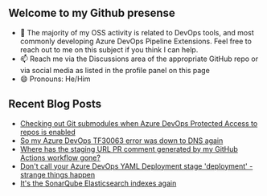 ## Welcome to my Github presense

- 💬 The majority of my OSS activity is related to DevOps tools, and most commonly developing Azure DevOps Pipeline Extensions. Feel free to reach out to me on this subject if you think I can help.
- 📫 Reach me via the Discussions area of the appropriate GitHub repo or via social media as listed in the profile panel on this page
- 😄 Pronouns: He/Him

## Recent Blog Posts
<!-- BLOG-POST-LIST:START -->
- [Checking out Git submodules when Azure DevOps Protected Access to repos is enabled](https://blog.richardfennell.net/posts/checking-out-git-submodules-when-protected-access-enabled/)
- [So my Azure DevOps TF30063 error was down to DNS again](https://blog.richardfennell.net/posts/so-my-tf30063-error-is-just-dns-again/)
- [Where has the staging URL PR comment generated by my GitHub Actions workflow gone?](https://blog.richardfennell.net/posts/where-has-the-staging-url-gone-from-my-github-actions-workflow/)
- [Don&#39;t call your Azure DevOps YAML Deployment stage &#39;deployment&#39; - strange things happen](https://blog.richardfennell.net/posts/dont-call-your-azure-devops-deployment-stage-deploy/)
- [It&#39;s the SonarQube Elasticsearch indexes again](https://blog.richardfennell.net/posts/its-the-sonarqube-indexes-again/)
<!-- BLOG-POST-LIST:END -->


<!--
**rfennell/rfennell** is a ✨ _special_ ✨ repository because its `README.md` (this file) appears on your GitHub profile.

Here are some ideas to get you started:

- 🔭 I’m currently working on ...
- 🌱 I’m currently learning ...
- 👯 I’m looking to collaborate on ...
- 🤔 I’m looking for help with ...
- 💬 Ask me about ...
- 📫 How to reach me: ...
- 😄 Pronouns: ...
- ⚡ Fun fact: ...
-->

